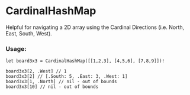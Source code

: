 # CardinalHashMap
Helpful for navigating a 2D array using the Cardinal Directions (i.e. North, East, South, West).

### Usage:
```
let board3x3 = CardinalHashMap([[1,2,3], [4,5,6], [7,8,9]])!

board3x3[2, .West] // 1
board3x3[2] // [.South: 5, .East: 3, .West: 1]
board3x3[1, .North] // nil - out of bounds
board3x3[10] // nil - out of bounds
```

